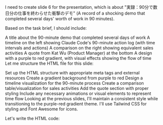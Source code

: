 I need to create slide 6 for the presentation, which is about "実録：90分で数日分の仕事を終わらせた衝撃のデモ" (A record of a shocking demo that completed several days' worth of work in 90 minutes).

Based on the task brief, I should include:

A title about the 90-minute demo that completed several days of work
A timeline on the left showing Claude Code's 90-minute action log (with time intervals and actions)
A comparison on the right showing equivalent sales activities
A quote from Kat Wu (Product Manager) at the bottom
A design with a purple to red gradient, with visual effects showing the flow of time
Let me structure the HTML file for this slide:

Set up the HTML structure with appropriate meta tags and external resources
Create a gradient background from purple to red
Design a timeline visualization for the 90-minute process
Create a comparison table/visualization for sales activities
Add the quote section with proper styling
Include any necessary animations or visual elements to represent time flow
Looking at the previous slides, I'll maintain a consistent style while transitioning to the purple-red gradient theme. I'll use Tailwind CSS for styling and Font Awesome for icons.

Let's write the HTML code:
